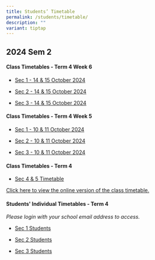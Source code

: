 ```yaml
---
title: Students’ Timetable
permalink: /students/timetable/
description: ""
variant: tiptap
---
```

<h2>2024 Sem 2</h2>
<h4>Class Timetables - Term 4 Week 6</h4>
<ul data-tight="true" class="tight">
<li>
<p><a href="/files/Timetables/Students Timetable/Sec_1_Week_6_14_and_15_October_2024.pdf" rel="noopener nofollow" target="_blank">Sec 1 - 14 &amp; 15 October 2024</a>
</p>
</li>
<li>
<p><a href="/files/Timetables/Students Timetable/Sec_2_Week_6_14_and_15_October_2024.pdf" rel="noopener nofollow" target="_blank">Sec 2 - 14 &amp; 15 October 2024</a>
</p>
</li>
<li>
<p><a href="/files/Timetables/Students Timetable/Sec_3_Week_6_14_and_15_October_2024.pdf" rel="noopener nofollow" target="_blank">Sec 3 - 14 &amp; 15 October 2024</a>
</p>
</li>
</ul>
<h4>Class Timetables - Term 4 Week 5</h4>
<ul data-tight="true" class="tight">
<li>
<p><a href="/files/Timetables/Students Timetable/Sec_1___Week_5__10_and_11_October_2024.pdf" rel="noopener nofollow" target="_blank">Sec 1 - 10 &amp; 11 October 2024</a>
</p>
</li>
<li>
<p><a href="/files/Timetables/Students Timetable/Sec_2___Week_5__10_and_11_October_2024.pdf" rel="noopener nofollow" target="_blank">Sec 2 - 10 &amp; 11 October 2024</a>
</p>
</li>
<li>
<p><a href="/files/Timetables/Students Timetable/Sec_3___Week_5__10_and_11_October_2024.pdf" rel="noopener nofollow" target="_blank">Sec 3 - 10 &amp; 11 October 2024</a>
</p>
</li>
</ul>
<p></p>
<h4>Class Timetables - Term 4</h4>
<ul data-tight="true" class="tight">
<li>
<p><a href="/files/Timetables/Students Timetable/Sec_4E5N_Term_4_Timetable.pdf" rel="noopener noreferrer nofollow" target="_blank">Sec 4 &amp; 5 Timetable</a>
</p>
</li>
</ul>
<p></p>
<p><a href="https://yishunsec.edupage.org/timetable/view.php" rel="noopener noreferrer nofollow" target="_blank">Click here to view the online version of the class timetable.</a>
</p>
<p></p>
<h4>Students' Individual Timetables - Term 4</h4>
<p><em>Please login with your school email address to access.</em>
</p>
<ul data-tight="true" class="tight">
<li>
<p><a href="https://drive.google.com/drive/folders/1-rVVLlli-6Ajt5MsYbKsqw2v51lgUYeL?usp=drive_link" rel="noopener noreferrer nofollow" target="_blank">Sec 1 Students</a>
</p>
</li>
<li>
<p><a href="https://drive.google.com/drive/folders/1CEGcesTQc9D9tMDjHHvwup5oVP8O87nZ?usp=drive_link" rel="noopener noreferrer nofollow" target="_blank">Sec 2 Students</a>
</p>
</li>
<li>
<p><a href="https://drive.google.com/drive/folders/1rkvWH3VAC8dotLScMBvp7wxnDH7n-BFo?usp=drive_link" rel="noopener noreferrer nofollow" target="_blank">Sec 3 Students</a>
</p>
</li>
</ul>
<p></p>
<p></p>